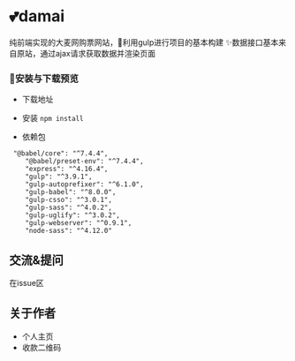 # 💕damai
纯前端实现的大麦网购票网站，利用gulp进行项目的基本构建
✨数据接口基本来自原站，通过ajax请求获取数据并渲染页面
### 🎉安装与下载预览
- 下载地址
- 安装
`npm install`

- 依赖包
```
 "@babel/core": "^7.4.4",
    "@babel/preset-env": "^7.4.4",
    "express": "^4.16.4",
    "gulp": "^3.9.1",
    "gulp-autoprefixer": "^6.1.0",
    "gulp-babel": "^8.0.0",
    "gulp-csso": "^3.0.1",
    "gulp-sass": "^4.0.2",
    "gulp-uglify": "^3.0.2",
    "gulp-webserver": "^0.9.1",
    "node-sass": "^4.12.0"
```
## 交流&提问
 在issue区
 ## 关于作者
 - 个人主页
 - 收款二维码